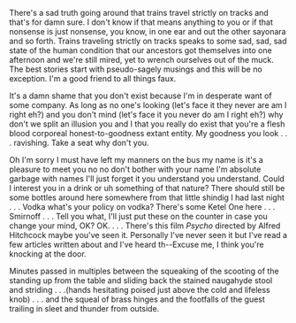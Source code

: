 There's a sad truth going around that trains travel strictly on tracks and that's for damn sure. I don't know if that means anything to you or if that nonsense is just nonsense, you know, in one ear and out the other sayonara and so forth. Trains traveling strictly on tracks speaks to some sad, sad, sad state of the human condition that our ancestors got themselves into one afternoon and we're still mired, yet to wrench ourselves out of the muck. The best stories start with pseudo-sagely musings and this will be no exception. I'm a good friend to all things faux.

It's a damn shame that you don't exist because I'm in desperate want of some company. As long as no one's looking (let's face it they never are am I right eh?) and you don't mind (let's face it you never do am I right eh?) why don't we split an illusion you and I that you really do exist that you're a flesh blood corporeal honest-to-goodness extant entity. My goodness you look . . . ravishing. Take a seat why don't you.

Oh I'm sorry I must have left my manners on the bus my name is it's a pleasure to meet you no no don't bother with your name I'm absolute garbage with names I'll just forget it you understand you understand. Could I interest you in a drink or uh something of that nature? There should still be some bottles around here somewhere from that little shindig I had last night . . . Vodka what's your policy on vodka? There's some Ketel One here . . . Smirnoff . . . Tell you what, I'll just put these on the counter in case you change your mind, OK? OK. . . . There's this film *Psycho* directed by Alfred Hitchcock maybe you've seen it. Personally I've never seen it but I've read a few articles written about and I've heard th--Excuse me, I think you're knocking at the door.

Minutes passed in multiples between the squeaking of the scooting of the standing up from the table and sliding back the stained naugahyde stool and striding . . .(hands hesitating poised just above the cold and lifeless knob) . . . and the squeal of brass hinges and the footfalls of the guest trailing in sleet and thunder from outside.
